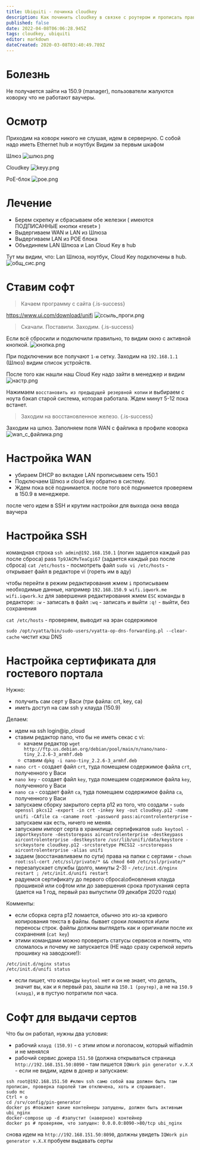 ```yaml
---
title: Ubiquiti - починка cloudkey
description: Как починить cloudkey в связке с роутером и прописать правильные хосты
published: false
date: 2022-04-08T06:06:28.945Z
tags: cloudkey, ubiquiti
editor: markdown
dateCreated: 2020-03-08T03:40:49.789Z
---
```


# Болезнь

Не получается зайти на 150.9 (manager), пользователи жалуются коворку что не работают ваучеры. 

# Осмотр

Приходим на коворк никого не слушая, идем в серверную.
С собой надо иметь Ethernet hub  и ноутбук
Видим за первым шкафом 

Шлюз
![шлюз.png](/шлюз.png)

Cloudkey
![keyy.png](/keyy.png)

PoE-блок
![poe.png](/poe.png)


# Лечение

- Берем скрепку и сбрасываем обе железки ( имеются ПОДПИСАННЫЕ кнопки «reset» )
- Выдергиваем WAN и LAN из Шлюза 
- Выдергиваем LAN из POE блока
- Объединяем LAN Шлюза и Lan Cloud Key в hub

Тут мы видим, что: Lan Шлюза, ноутбук, Cloud Key подключены в  hub.
![общ_сис.png](/общ_сис.png)

# Cтавим софт

> Качаем программу с сайта
{.is-success}

https://www.ui.com/download/unifi 
![ссыль_проги.png](/ссыль_проги.png)

> Скачали. Поставили. Заходим. 
{.is-success}

Если всё сбросили и подключили правильно, то видим окно с активной кнопкой. 
![кнопка.png](/кнопка.png)


При подключении все получают `1-ю` сетку.
Заходим на `192.168.1.1` (Шлюз) видим список устройств. 

После того как нашли наш Cloud Key надо зайти в менеджер и видим 
![настр.png](/настр.png)

Нажимаем `восстановить из предыдущей резервной копии` и выбираем с ноута бэкап старой система, которая работала. Ждем минут 5-12 пока встанет. 

> Заходим на восстановленное железо. 
{.is-success}

Заходим на шлюз. Заполняем поля WAN с файлика в профиле коворка
![wan_с_файлика.png](/wan_с_файлика.png)

# Настройка WAN

- убираем DHCP во вкладке LAN прописываем сеть 150.1 
- Подключаем Шлюз и cloud key обратно в систему. 
- Ждем пока всё поднимается. после того всё поднимется проверяем в 150.9 в менеджере. 

после чего идем в SSH и крутим настройки для выхода окна ввода ваучера


# Настройка SSH

командная строка
`ssh admin@192.168.150.1` (логин задается каждый раз после сброса)
pass `Tp9JACMvTeaCgi67` (задается каждый раз после сброса)
`cat /etc/hosts` - посмотреть файл
`sudo vi /etc/hosts` - открывает файл в редакторе vi (гореть им в аду)

чтобы перейти в режим редактирования жмем `i`
прописываем необходимые данные, например `192.168.150.9	wifi.iqwork.me wifi.iqwork.kz`
для завершения редактирования жмем `ESC`
команды в редакторе:
`:w` - записать в файл 
`:wq` - записать и выйти
`:q!` - выйти, без сохранения

`cat /etc/hosts` - проверяем, выводит на эран содержимое

`sudo /opt/vyatta/bin/sudo-users/vyatta-op-dns-forwarding.pl --clear-cache` чистит кэш DNS

# Настройка сертификата для гостевого портала

Нужно:
- получить сам серт у Васи (три файла: crt, key, ca)
- иметь доступ на сам ssh у клауда (150.9)

Делаем:
- идем на ssh login@ip_cloud
- ставим редактор nano, что бы не иметь секас с vi:
	- качаем редактор `wget http://ftp.us.debian.org/debian/pool/main/n/nano/nano-tiny_2.2.6-3_armhf.deb`
  - ставим `dpkg -i nano-tiny_2.2.6-3_armhf.deb`
- `nano crt` - создает файл `crt`, туда помещаем содержимое файла `crt`, полученного у Васи
- `nano key` - создает файл `key`, туда помещаем содержимое файла `key`, полученного у Васи
- `nano ca` - создает файл `ca`, туда помещаем содержимое файла `ca`, полученного у Васи
- запускаем сборку закрытого серта p12 из того, что создали - `sudo openssl pkcs12 -export -in crt -inkey key -out cloudkey.p12 -name unifi -CAfile ca -caname root -password pass:aircontrolenterprise` - запускаем как есть, ничего не меняя.
- запускаем импорт серта в хранилище сертификатов `sudo keytool -importkeystore -deststorepass aircontrolenterprise -destkeypass aircontrolenterprise -destkeystore /usr/lib/unifi/data/keystore -srckeystore cloudkey.p12 -srcstoretype PKCS12 -srcstorepass aircontrolenterprise -alias unifi`
- задаем (восстанавливаем по сути) права на папки с сертами - `chown root:ssl-cert /etc/ssl/private/* && chmod 640 /etc/ssl/private/*`
- перезапускает службы (долго, минуты 2-3) - `/etc/init.d/nginx restart ; /etc/init.d/unifi restart`
- радуемся сертификату до первого сброса\обновления клауда прошивкой или софтом или до завершения срока протухания серта (дается на 1 год, первый раз выпустили 09 декабря 2020 года)

Комменты:
- если сборка серта p12 ломается, обычно это из-за кривого копирования текста в файлы. бывает сроки ломаются и\или переносы строк.
файлы должны выглядеть как и оригинали после их сохранения (`cat key`)
- этими командами можно проверить статусы сервисов и понять, что сломалось и почему не запускается (НЕ надо сразу скрепкой херить прошивку на заводские!):
```
/etc/init.d/nginx status
/etc/init.d/unifi status
```

- если пишет, что команды `keytool` нет и он не знает, что делать, значит вы, как и я первый раз, зашли на `150.1 (роутер)`, а не на `150.9 (клауд)`, и в пустую потратили пол часа.

# Софт для выдачи сертов

Что бы он работал, нужны два условия:
- рабочий `клауд (150.9)` - с этим ипом и логопасом, который wifiadmin и не менялся
- рабочий сервис докера `151.50` (должна открываться страница `http://192.168.151.50:8090` - там пишется `IQWork pin generator v.X.X` - если не видим, идем в докер и запускаем:
```
ssh root@192.168.151.50 #ключ ssh само собой ваш должен быть там прописан, проверка паролей там отключена, хоть и спрашивает.
sudo mc
Ctrl + o
cd /srv/config/pin-generator
docker ps #покажет какие контейнеры запущены, должен быть активным ubi_nginx
docker-compose up -d #запустит (наверное) контейнер
docker ps # проверяем, что запущен: 0.0.0.0:8090->80/tcp ubi_nginx
```

снова идем на `http://192.168.151.50:8090`, должны увидеть `IQWork pin generator v.X.X`
пробуем выдавать серты